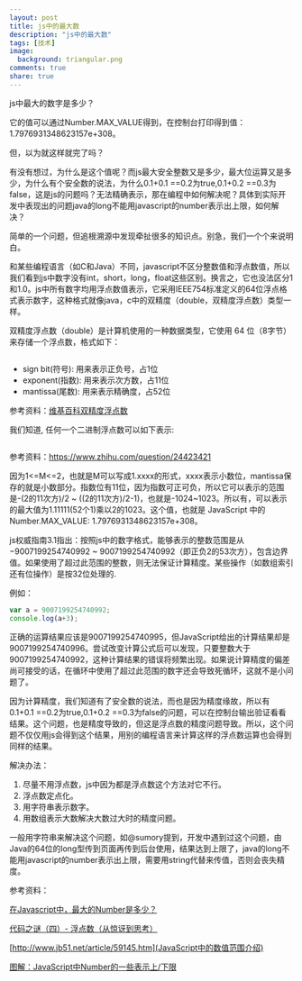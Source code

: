 ```yaml
---
layout: post
title: js中的最大数
description: "js中的最大数"
tags: [技术]
image:
  background: triangular.png
comments: true
share: true
---
```


js中最大的数字是多少？

<!-- more -->

它的值可以通过Number.MAX_VALUE得到，在控制台打印得到值：1.7976931348623157e+308。

但，以为就这样就完了吗？

有没有想过，为什么是这个值呢？而js最大安全整数又是多少，最大位运算又是多少，为什么有个安全数的说法，为什么0.1+0.1 ==0.2为true,0.1+0.2 ==0.3为false，这是js的问题吗？无法精确表示，那在编程中如何解决呢？具体到实际开发中表现出的问题java的long不能用javascript的number表示出上限，如何解决？

简单的一个问题，但追根溯源中发现牵扯很多的知识点。别急，我们一个个来说明白。

和某些编程语言（如C和Java）不同，javascript不区分整数值和浮点数值，所以我们看到js中数字没有int，short，long，float这些区别。换言之，它也没法区分1和1.0。js中所有数字均用浮点数值表示，它采用IEEE754标准定义的64位浮点格式表示数字，这种格式就像java，c中的双精度（double，双精度浮点数）类型一样。

双精度浮点数（double）是计算机使用的一种数据类型，它使用 64 位（8字节）来存储一个浮点数，格式如下：

<img src="" data-src="{{site.url}}/images/article/2017-4-16/1.png">

* sign bit(符号): 用来表示正负号，占1位
* exponent(指数): 用来表示次方数，占11位
* mantissa(尾数): 用来表示精确度，占52位

参考资料：[维基百科双精度浮点数](https://zh.wikipedia.org/wiki/%E9%9B%99%E7%B2%BE%E5%BA%A6%E6%B5%AE%E9%BB%9E%E6%95%B8)

我们知道, 任何一个二进制浮点数可以如下表示:

<img src="" data-src="{{site.url}}/images/article/2017-4-16/2.png">

参考资料：https://www.zhihu.com/question/24423421

因为1<=M<=2，也就是M可以写成1.xxxx的形式，xxxx表示小数位，mantissa保存的就是小数部分。指数位有11位，因为指数可正可负，所以它可以表示的范围是-(2的11次方)/2 ~ ((2的11次方)/2-1)，也就是-1024~1023。所以有，可以表示的最大值为1.11111(52个1)乘以2的1023。这个值，也就是 JavaScript 中的 Number.MAX_VALUE: 1.7976931348623157e+308。

js权威指南3.1指出：按照js中的数字格式，能够表示的整数范围是从−9007199254740992 ~ 9007199254740992（即正负2的53次方），包含边界值。如果使用了超过此范围的整数，则无法保证计算精度。某些操作（如数组索引还有位操作）是按32位处理的.

例如：

```js
var a = 9007199254740992;
console.log(a+3);
```

正确的运算结果应该是9007199254740995，但JavaScript给出的计算结果却是9007199254740996。尝试改变计算公式后可以发现，只要整数大于9007199254740992，这种计算结果的错误将频繁出现。如果说计算精度的偏差尚可接受的话，在循环中使用了超过此范围的数字还会导致死循环，这就不是小问题了。

因为计算精度，我们知道有了安全数的说法，而也是因为精度缘故，所以有0.1+0.1 ==0.2为true,0.1+0.2 ==0.3为false的问题，可以在控制台输出验证看看结果。这个问题，也是精度导致的，但这是浮点数的精度问题导致。所以，这个问题不仅仅用js会得到这个结果，用别的编程语言来计算这样的浮点数运算也会得到同样的结果。

解决办法：

1. 尽量不用浮点数，js中因为都是浮点数这个方法对它不行。
2. 浮点数定点化。
3. 用字符串表示数字。
4. 用数组表示大数解决大数过大时的精度问题。

一般用字符串来解决这个问题，如@sumory提到，开发中遇到过这个问题，由Java的64位的long型传到页面再传到后台使用，结果达到上限了，java的long不能用javascript的number表示出上限，需要用string代替来传值，否则会丧失精度。

参考资料：

[在Javascript中，最大的Number是多少？](http://cnodejs.org/topic/4fb3722c1975fe1e132b5a9a)

[代码之谜（四）- 浮点数（从惊讶到思考）](http://justjavac.iteye.com/blog/1725977)

[http://www.jb51.net/article/59145.htm](JavaScript中的数值范围介绍)

[图解：JavaScript中Number的一些表示上/下限](https://segmentfault.com/a/1190000000407658)
